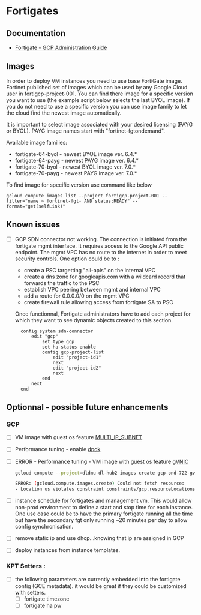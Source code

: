 # Fortigates

## Documentation

- [Fortigate - GCP Administration Guide](https://docs.fortinet.com/document/fortigate-public-cloud/7.2.0/gcp-administration-guide/736375/about-fortigate-vm-for-gcp)

## Images

In order to deploy VM instances you need to use base FortiGate image. Fortinet published set of images
which can be used by any Google Cloud user in fortigcp-project-001. You can find there image for
a specific version you want to use (the example script below selects the last BYOL image). If you do
not need to use a specific version you can use image family to let the cloud find the newest image
automatically.

It is important to select image associated with your desired licensing (PAYG or BYOL). PAYG image names start with "fortinet-fgtondemand".

Available image families:
- fortigate-64-byol - newest BYOL image ver. 6.4.*
- fortigate-64-payg - newest PAYG image ver. 6.4.*
- fortigate-70-byol - newest BYOL image ver. 7.0.*
- fortigate-70-payg - newest PAYG image ver. 7.0.*

To find image for specific version use command like below
```
gcloud compute images list --project fortigcp-project-001 --filter="name ~ fortinet-fgt- AND status:READY" --format="get(selfLink)"
```
## Known issues
- &#9744; GCP SDN connector not working. The connection is initiated from the fortigate mgmt interface. It requires access to the Google API public endpoint. The mgmt VPC has no route to the internet in order to meet security controls. 
One option could be to :
    - create a PSC targetting "all-apis" on the internal VPC
    - create a dns zone for googleapis.com with a wildcard record that forwards the traffic to the PSC
    - establish VPC peering between mgmt and internal VPC
    - add a route for 0.0.0.0/0 on the mgmt VPC
    - create firewall rule allowing access from fortigate SA to PSC
    
    Once functionnal, Fortigate administrators have to add each project for which they want to see dynamic objects created to this section.
    ```fortios
      config system sdn-connector
          edit "gcp"
              set type gcp
              set ha-status enable
              config gcp-project-list
                  edit "project-id1"
                  next
                  edit "project-id2"
                  next
              end
          next
      end
    ```

## Optionnal - possible future enhancements
### GCP
- &#9744; VM image with guest os feature [MULTI_IP_SUBNET](https://docs.fortinet.com/document/fortigate-public-cloud/7.2.0/gcp-administration-guide/187414/multi-ip-subnet-scheme)

- &#9744; Performance tuning - enable [dpdk](https://docs.fortinet.com/document/fortigate-public-cloud/7.2.0/gcp-administration-guide/214328/google-cloud-dpdk-support)

- &#9744; ERROR - Performance tuning - VM image with guest os feature [gVNIC](https://docs.fortinet.com/document/fortigate-public-cloud/7.2.0/gcp-administration-guide/967571/deploying-a-gvnic-interface)

    ```bash
    gcloud compute --project=dldmu-dl-hub2 images create gcp-ond-722-gvnic --source-image=fortinet-fgtondemand-722-20221004-001-w-license --source-image-project=fortigcp-project-001 --guest-os-features=GVNIC
    
    ERROR: (gcloud.compute.images.create) Could not fetch resource:
    - Location us violates constraint constraints/gcp.resourceLocations on the resource projects/dldmu-dl-hub2/global/images/gcp-ond-722-gvnic.
    ```
- &#9744; instance schedule for fortigates and management vm. This would allow non-prod environment to define a start and stop time for each instance. One use case could be to have the primary fortigate running all the time but have the secondary fgt only running ~20 minutes per day to allow config synchronisation.
- &#9744; remove static ip and use dhcp...knowing that ip are assigned in GCP
- &#9744; deploy instances from instance templates.

### KPT Setters :
- &#9744; the following parameters are currently embedded into the fortigate config (GCE metadata). it would be great if they could be customized with setters.
  - &#9744; fortigate timezone
  - &#9744; fortigate ha pw